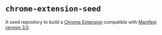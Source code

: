 # `chrome-extension-seed`

A seed repository to build a [Chrome Extension](https://developer.chrome.com/docs/extensions/mv3/) compatible with [Manifest version 3.0](https://developer.chrome.com/docs/extensions/mv3/intro/).
